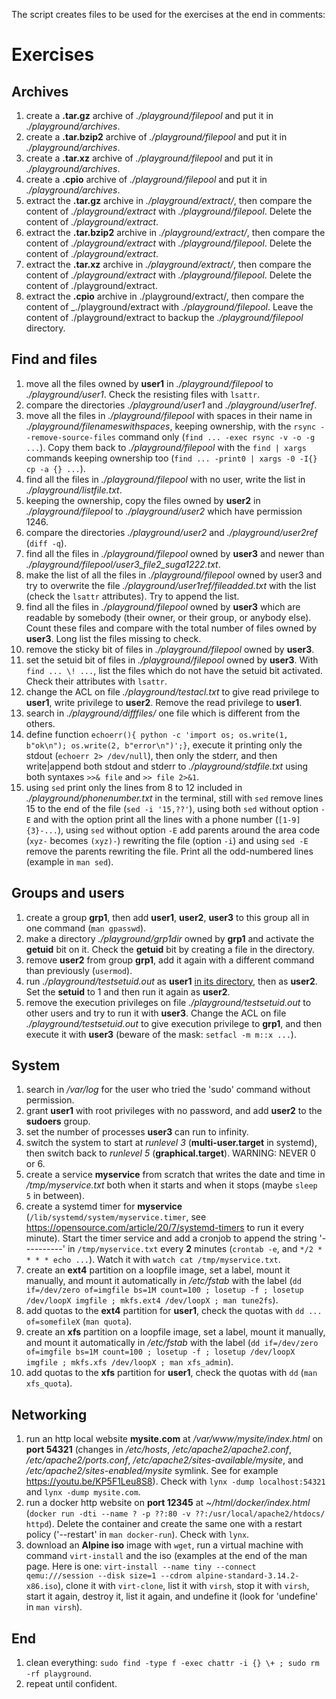 The script creates files to be used for the exercises at the end in comments:

# Exercises

## Archives
1. create a **.tar.gz** archive of _./playground/filepool_ and put it in _./playground/archives_.
2. create a **.tar.bzip2** archive of _./playground/filepool_ and put it in _./playground/archives_.
3. create a **.tar.xz** archive of _./playground/filepool_ and put it in _./playground/archives_.
4. create a **.cpio** archive of _./playground/filepool_ and put it in _./playground/archives_.
5. extract the **.tar.gz** archive in _./playground/extract/_, then compare the content of _./playground/extract_ with _./playground/filepool_. Delete the content of _./playground/extract_.
6. extract the **.tar.bzip2** archive in _./playground/extract/_, then compare the content of _./playground/extract_ with _./playground/filepool_. Delete the content of _./playground/extract_.
7. extract the **.tar.xz** archive in _./playground/extract/_, then compare the content of _./playground/extract_ with _./playground/filepool_. Delete the content of ./playground/extract.
8. extract the **.cpio** archive in ./playground/extract/, then compare the content of _./playground/extract with _./playground/filepool_. Leave the content of ./playground/extract to backup the _./playground/filepool_ directory.

## Find and files
1. move all the files owned by **user1** in _./playground/filepool_ to _./playground/user1_. Check the resisting files with `lsattr`.
10. compare the directories _./playground/user1_ and _./playground/user1ref_.
11. move all the files in _./playground/filepool_ with spaces in their name in _./playground/filenameswithspaces_, keeping ownership, with the `rsync --remove-source-files` command only (`find ... -exec rsync -v -o -g ...`). Copy them back to _./playground/filepool_ with the `find | xargs` commands keeping ownership too (`find ... -print0 | xargs -0 -I{} cp -a {} ...`).
12. find all the files in _./playground/filepool_ with no user, write the list in _./playground/listfile.txt_.
13. keeping the ownership, copy the files owned by **user2** in _./playground/filepool_ to _./playground/user2_ which have permission 1246.
14. compare the directories _./playground/user2_ and _./playground/user2ref_ (`diff -q`).
15. find all the files in _./playground/filepool_ owned by **user3** and newer than _./playground/filepool/user3_file2_suga1222.txt_.
16. make the list of all the files in _./playground/filepool_ owned by user3 and try to overwrite the file _./playground/user1ref/fileadded.txt_ with the list (check the `lsattr` attributes). Try to append the list.
17. find all the files in _./playground/filepool_ owned by **user3** which are readable by somebody (their owner, or their group, or anybody else). Count these files and compare with the total number of files owned by **user3**. Long list the files missing to check.
18. remove the sticky bit of files in _./playground/filepool_ owned by **user3**.
19. set the setuid bit of files in _./playground/filepool_ owned by **user3**. With `find ... \! ...`, list the files which do not have the setuid bit activated. Check their attributes with `lsattr`.
20. change the ACL on file _./playground/testacl.txt_ to give read privilege to **user1**, write privilege to **user2**. Remove the read privilege to __user1__.
21. search in _./playground/difffiles/_ one file which is different from the others.
22. define function `echoerr(){ python -c 'import os; os.write(1, b"ok\n"); os.write(2, b"error\n")';}`, execute it printing only the stdout (`echoerr 2> /dev/null`), then only the stderr, and then write|append both stdout and stderr to _./playground/stdfile.txt_ using both syntaxes `>>& file` and `>> file 2>&1`.
23. using `sed` print only the lines from 8 to 12 included in _./playground/phonenumber.txt_ in the terminal, still with `sed` remove lines 15 to the end of the file (`sed -i '15,??'`), using both `sed` without option `-E` and with the option print all the lines with a phone number (`[1-9]{3}-...`), using `sed` without option `-E` add parents around the area code (`xyz-` becomes `(xyz)-`) rewriting the file (option `-i`) and using `sed -E` remove the parents rewriting the file. Print all the odd-numbered lines (example in `man sed`).

## Groups and users
1. create a group **grp1**, then add **user1**, **user2**, **user3** to this group all in one command (`man gpasswd`).
23. make a directory _./playground/grp1dir_ owned by **grp1** and activate the **getuid** bit on it. Check the **getuid** bit by creating a file in the directory.
24. remove **user2** from group **grp1**, add it again with a different command than previously (`usermod`).
25. run _./playground/testsetuid.out_ as **user1** <span style="text-decoration: underline">in its directory</span>, then as **user2**. Set the **setuid** to 1 and then run it again as **user2**.
26. remove the execution privileges on file _./playground/testsetuid.out_ to other users and try to run it with __user3__. Change the ACL on file _./playground/testsetuid.out_ to give execution privilege to **grp1**, and then execute it with **user3** (beware of the mask: `setfacl -m m::x ...`).

## System
1. search in _/var/log_ for the user who tried the 'sudo' command without permission.
30. grant **user1** with root privileges with no password, and add **user2** to the **sudoers** group.
31. set the number of processes **user3** can run to infinity.
32. switch the system to start at *runlevel 3* (**multi-user.target** in systemd), then switch back to *runlevel 5* (**graphical.target**). WARNING: NEVER 0 or 6.
33. create a service **myservice** from scratch that writes the date and time in */tmp/myservice.txt* both when it starts and when it stops (maybe `sleep 5` in between).
38. create a systemd timer for __myservice__ (`/lib/systemd/system/myservice.timer`, see https://opensource.com/article/20/7/systemd-timers to run it every minute). Start the timer service and add a cronjob to append the string '----------' in `/tmp/myservice.txt` every **2** minutes (`crontab -e`, and `*/2 * * * * echo ...`). Watch it with `watch cat /tmp/myservice.txt`.
34. create an **ext4** partition on a loopfile image, set a label, mount it manually, and mount it automatically in */etc/fstab* with the label (`dd if=/dev/zero of=imgfile bs=1M count=100 ; losetup -f ; losetup /dev/loopX imgfile ; mkfs.ext4 /dev/loopX ; man tune2fs`).
35. add quotas to the __ext4__ partition for **user1**, check the quotas with `dd ... of=somefileX` (`man quota`).
36. create an **xfs** partition on a loopfile image, set a label, mount it manually, and mount it automatically in */etc/fstab* with the label (`dd if=/dev/zero of=imgfile bs=1M count=100 ; losetup -f ; losetup /dev/loopX imgfile ; mkfs.xfs /dev/loopX ; man xfs_admin`).
37. add quotas to the **xfs** partition for **user1**, check the quotas with `dd` (`man xfs_quota`).

## Networking
1. run an http local website **mysite.com** at _/var/www/mysite/index.html_ on **port 54321** (changes in _/etc/hosts_, _/etc/apache2/apache2.conf_, _/etc/apache2/ports.conf_, _/etc/apache2/sites-available/mysite_, and _/etc/apache2/sites-enabled/mysite_ symlink. See for example https://youtu.be/KP5F1Leu8S8). Check with `lynx -dump localhost:54321` and `lynx -dump mysite.com`.
40. run a docker http website on **port 12345** at _~/html/docker/index.html_ (`docker run -dti --name ? -p ??:80 -v ??:/usr/local/apache2/htdocs/ httpd`). Delete the container and create the same one with a restart policy ('--restart' in `man docker-run`). Check with `lynx`.
41. download an **Alpine iso** image with `wget`, run a virtual machine with command `virt-install` and the iso (examples at the end of the man page. Here is one: `virt-install --name tiny --connect qemu:///session --disk size=1 --cdrom alpine-standard-3.14.2-x86.iso`), clone it with `virt-clone`, list it with `virsh`, stop it with `virsh`, start it again, destroy it, list it again, and undefine it (look for 'undefine' in `man virsh`).

## End
1. clean everything: `sudo find -type f -exec chattr -i {} \+ ; sudo rm -rf playground`.
2. repeat until confident.
